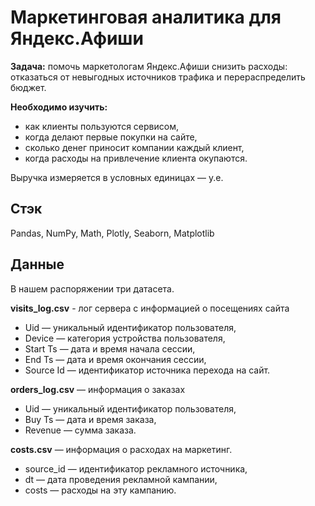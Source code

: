 # Маркетинговая аналитика для Яндекс.Афиши

**Задача:**
помочь маркетологам Яндекс.Афиши снизить расходы: отказаться от невыгодных источников трафика и перераспределить бюджет.

**Необходимо изучить:**
- как клиенты пользуются сервисом,
- когда делают первые покупки на сайте,
- сколько денег приносит компании каждый клиент,
- когда расходы на привлечение клиента окупаются.

Выручка измеряется в условных единицах — у.е.

## Стэк
Pandas, NumPy, Math, Plotly, Seaborn, Matplotlib

## Данные

В нашем распоряжении три датасета.

**visits_log.csv** - лог сервера с информацией о посещениях сайта
- Uid — уникальный идентификатор пользователя,
- Device — категория устройства пользователя,
- Start Ts — дата и время начала сессии,
- End Ts — дата и время окончания сессии,
- Source Id — идентификатор источника перехода на сайт.

**orders_log.csv** — информация о заказах
- Uid — уникальный идентификатор пользователя,
- Buy Ts — дата и время заказа,
- Revenue — сумма заказа.

**costs.csv** — информация о расходах на маркетинг.
- source_id — идентификатор рекламного источника,
- dt — дата проведения рекламной кампании,
- costs — расходы на эту кампанию.
